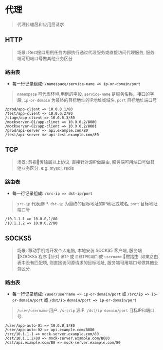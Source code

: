 # 代理

> 代理传输层和应用层请求

## HTTP
> 场景: Rest接口用例任务内部执行通过代理服务或直接访问代理服务, 服务端可用端口号做其他业务区分

### 路由表
- 每一行记录组成: `/namespace/service-name => ip-or-domain/port`
> `namespace` 可代表环境,用例的字段. `service-name` 是服务名称，接口的字段. `ip-or-domain` 为最终的目标地址的IP地址或域名, `port` 目标地址端口号

```
/prod/app-client => 10.0.0.1/80
/test/app-client => 10.0.0.2/80
/stage/app-client => 10.0.0.3/80
/mockserver-01/app-clinet => 10.0.0.2/8080
/mockserver-02/app-client => 10.0.0.2/8081
/prod/api-server => api.example.com/80
/test/api-server => api-test.example.com/80
```

## TCP
> 场景: 忽视传输层以上协议, 直接针对源IP做路由, 服务端可用端口号做其他业务区分. e.g: mysql, redis

### 路由表
- 每一行记录组成: `/src-ip => dst-ip/port`
> `src-ip` 代表源IP. `dst-ip` 为最终的目标地址的IP地址或域名, `port` 目标地址端口号

```
/10.1.1.1 => 10.0.0.1/80
/10.1.1.2 => 10.0.0.2/80
```

## SOCKS5
> 场景: 移动手机或开发个人电脑, 本地安装 SOCKS5 客户端, 服务端 SOCKS5 程序 针对 `源IP` 或 `目标IP和端口` 或 `username` 做路由. 如果路由表中没有匹配项, 则直接访问源请求的目标地址, 服务端可用端口号做其他业务区分.

### 路由表
- 每一行记录组成: `/user/username => ip-or-domain/port` 或 `/src/ip => ip-or-domain/port` 或 `/dst/ip-domain/port => ip-or-domain/port`
> `/user/username` 用户. `/src/ip` 源IP. `/dst/ip-domain/port` 目标IP和端口号.

```
/user/app-auto-01 => 10.0.0.1/80
/user/app-auto-02 => api.example.com/8080
/src/10.1.1.1 => mock-server.example.com/80
/dst/10.1.1.2/80 => mock-server.example.com/8080
/dst/api.example.com/80 => mock-server.example.com/80
```
